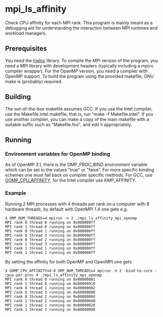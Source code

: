 mpi_ls_affinity
===============

Check CPU affinity for each MPI rank. This program is mainly meant as
a debugging aid for understanding the interaction between MPI runtimes
and workload managers.

Prerequisites
-------------

You need the [hwloc](http://www.open-mpi.org/projects/hwloc/)
library. To compile the MPI version of the program, you need a MPI
library with development headers (typically including a mpicc compiler
wrapper). For the OpenMP version, you need a compiler with OpenMP
support. To build the program using the provided makefile, GNU make is
(probably) required.

Building
--------

The out-of-the-box makefile assumes GCC. If you use the Intel
compiler, use the Makefile.intel makefile, that is, run "make -f
Makefile.intel". If you use another compiler, you can make a copy of
the main makefile with a suitable suffic such as "Makefile.foo", and
edit it appropriately.


Running
-------

### Environment variables for OpenMP binding

As of OpenMP 3.1, there is the OMP_PROC_BIND environment variable
which can be set to the values "true" or "false". For more specific
binding schemes one must fall back on compiler specific methods. For
GCC, use
[GOMP_CPU_AFFINITY](http://gcc.gnu.org/onlinedocs/libgomp/GOMP_005fCPU_005fAFFINITY.html),
for the Intel compiler use KMP_AFFINITY.

### Example

Running 2 MPI processes with 4 threads per rank on a computer with 8
hardware threads, by default with OpenMPI 1.4 one gets e.g.

	$ OMP_NUM_THREADS=4 mpirun -n 2 ./mpi_ls_affinity_mpi_openmp 
	MPI rank 0 thread 0 running on 0x000000ff
	MPI rank 1 thread 0 running on 0x000000ff
	MPI rank 0 thread 1 running on 0x000000ff
	MPI rank 0 thread 3 running on 0x000000ff
	MPI rank 0 thread 2 running on 0x000000ff
	MPI rank 1 thread 3 running on 0x000000ff
	MPI rank 1 thread 1 running on 0x000000ff
	MPI rank 1 thread 2 running on 0x000000ff

By setting the affinity for both OpenMP and OpenMPI one gets

	$ GOMP_CPU_AFFINITY=0-8 OMP_NUM_THREADS=4 mpirun -n 2 -bind-to-core -cpus-per-proc 4 ./mpi_ls_affinity_mpi_openmp 
	MPI rank 0 thread 0 running on 0x00000001
	MPI rank 1 thread 0 running on 0x00000010
	MPI rank 0 thread 1 running on 0x00000002
	MPI rank 0 thread 3 running on 0x00000008
	MPI rank 0 thread 2 running on 0x00000004
	MPI rank 1 thread 2 running on 0x00000040
	MPI rank 1 thread 1 running on 0x00000020
	MPI rank 1 thread 3 running on 0x00000080
